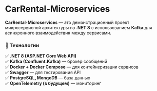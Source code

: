 # CarRental-Microservices

**CarRental-Microservices** — это демонстрационный проект микросервисной архитектуры на **.NET 8** с использованием **Kafka** для асинхронного взаимодействия между сервисами.  

### 📌 Технологии
✅ **.NET 8 (ASP.NET Core Web API)**  
✅ **Kafka (Confluent.Kafka)** — брокер сообщений  
✅ **Docker + Docker Compose** — для контейнеризации сервисов  
✅ **Swagger** — для тестирования API  
✅ **PostgreSQL, MongoDB** — база данных  
✅ **OpenTelemetry (в будущем)** — мониторинг  
